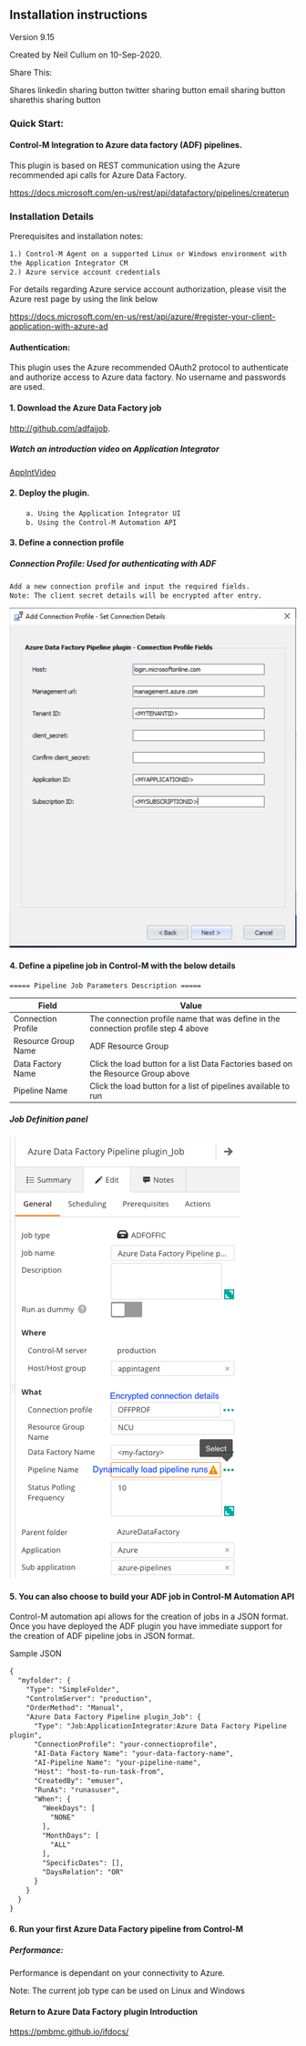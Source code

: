 ## Installation instructions 
Version 9.15

Created by Neil Cullum on 10-Sep-2020.

Share This:

Shares
linkedin sharing button twitter sharing button email sharing button sharethis sharing button

 
### Quick Start:
#### Control-M Integration to Azure data factory (ADF) pipelines.

This plugin is based on REST communication using the Azure
recommended api calls for Azure Data Factory.

https://docs.microsoft.com/en-us/rest/api/datafactory/pipelines/createrun
 
### Installation Details

Prerequisites and installation notes:
 
    1.) Control-M Agent on a supported Linux or Windows environment with the Application Integrator CM
    2.) Azure service account credentials
   
For details regarding Azure service account authorization, please visit the Azure rest page by using the link below

https://docs.microsoft.com/en-us/rest/api/azure/#register-your-client-application-with-azure-ad

  
#### Authentication:
This plugin uses the Azure recommended OAuth2 protocol to authenticate and authorize access to Azure data factory.
No username and passwords are used.

   
#### 1. Download the Azure Data Factory job 
http://github.com/adfaijob.

##### Watch an introduction video on Application Integrator
[AppIntVideo](https://youtu.be/7CshwZYMPWw)

#### 2. Deploy the plugin.
        a. Using the Application Integrator UI
        b. Using the Control-M Automation API      
#### 3. Define a connection profile

##### Connection Profile: Used for authenticating with ADF
    Add a new connection profile and input the required fields.
    Note: The client secret details will be encrypted after entry.

![connectionprofile](./images/adfconnprof.png)

#### 4. Define a pipeline job in Control-M with the below details
    
    ===== Pipeline Job Parameters Description =====

| Field | Value |
| --- | --- |
| Connection Profile | The connection profile name that was define in the connection profile step 4 above
| Resource Group Name | ADF Resource Group |
| Data Factory Name | Click the load button for a list Data Factories based on the Resource Group above |
| Pipeline Name | Click the load button for a list of pipelines available to run |
 
##### Job Definition panel
 
![jobfields](./images/adfjobdef.png)

#### 5. You can also choose to build your ADF job in Control-M Automation API

Control-M automation api allows for the creation of jobs in a JSON format.
Once you have deployed the ADF plugin you have immediate support for the creation of ADF pipeline
jobs in JSON format.

Sample JSON

```
{
  "myfolder": {
    "Type": "SimpleFolder",
    "ControlmServer": "production",
    "OrderMethod": "Manual",
    "Azure Data Factory Pipeline plugin_Job": {
      "Type": "Job:ApplicationIntegrator:Azure Data Factory Pipeline plugin",
      "ConnectionProfile": "your-connectioprofile",
      "AI-Data Factory Name": "your-data-factory-name",
      "AI-Pipeline Name": "your-pipeline-name",
      "Host": "host-to-run-task-from",
      "CreatedBy": "emuser",
      "RunAs": "runasuser",
      "When": {
        "WeekDays": [
          "NONE"
        ],
        "MonthDays": [
          "ALL"
        ],
        "SpecificDates": [],
        "DaysRelation": "OR"
      }
    }
  }
}
``` 
    
#### 6. Run your first Azure Data Factory pipeline from Control-M



##### Performance:
Performance is dependant on your connectivity to Azure.

Note:
    The current job type can be used on Linux and Windows
 
 #### Return to Azure Data Factory plugin Introduction

https://pmbmc.github.io/ifdocs/

